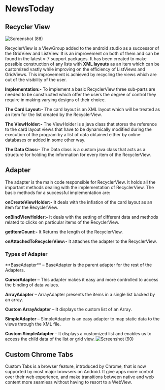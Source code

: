 # NewsToday

<h2> Recycler View </h2>

![Screenshot (88)](https://user-images.githubusercontent.com/71092350/113614744-8104a180-9670-11eb-83dd-65a47bfae458.png)



RecyclerView is a ViewGroup added to the android studio as a successor of the GridView and ListView. It is an improvement on both of them and can be found in the latest v-7 support packages. It has been created to make possible construction of any lists with **XML layouts** as an item which can be customized vastly while improving on the efficiency of ListViews and GridViews. This improvement is achieved by recycling the views which are out of the visibility of the user.

**Implementation:-** To implement a basic RecyclerView three sub-parts are needed to be constructed which offer the users the degree of control they require in making varying designs of their choice.

**The Card Layout:-**  The card layout is an XML layout which will be treated as an item for the list created by the RecyclerView.

**The ViewHolder:-** The ViewHolder is a java class that stores the reference to the card layout views that have to be dynamically modified during the execution of the program by a list of data obtained either by online databases or added in some other way.

**The Data Class:-** The Data class is a custom java class that acts as a structure for holding the information for every item of the RecyclerView.

<h2> Adapter </h2>
The adapter is the main code responsible for RecyclerView. It holds all the important methods dealing with the implementation of RecyclerView. The basic methods for a successful implementation are:

**onCreateViewHolder:-** It deals with the inflation of the card layout as an item for the RecyclerView.

**onBindViewHolder:-** It deals with the setting of different data and methods related to clicks on particular items of the RecyclerView.

**getItemCount:-** It Returns the length of the RecyclerView.

**onAttachedToRecyclerView:-** It attaches the adapter to the RecyclerView.

<h3> Types of Adapter </h3>
**BaseAdapter** – BaseAdapter is the parent adapter for the rest of the Adapters.

**CursorAdapter** – This adapter makes it easy and more controlled to access the binding of data values.

**ArrayAdapter** – ArrayAdapter presents the items in a single list backed by an array.

**Custom ArrayAdapter** – It displays the custom list of an Array.

**SimpleAdapter** – SimpleAdapter is an easy adapter to map static data to the views through the XML file.

**Custom SimpleAdapter** – It displays a customized list and enables us to access the child data of the list or grid view.
![Screenshot (90)](https://user-images.githubusercontent.com/71092350/113615771-ea38e480-9671-11eb-8b3a-a07b04b80552.png)

<h2> Custom Chrome Tabs </h2>
Custom Tabs is a browser feature, introduced by Chrome, that is now supported by most major browsers on Android. It give apps more control over their web experience, and make transitions between native and web content more seamless without having to resort to a WebView.









